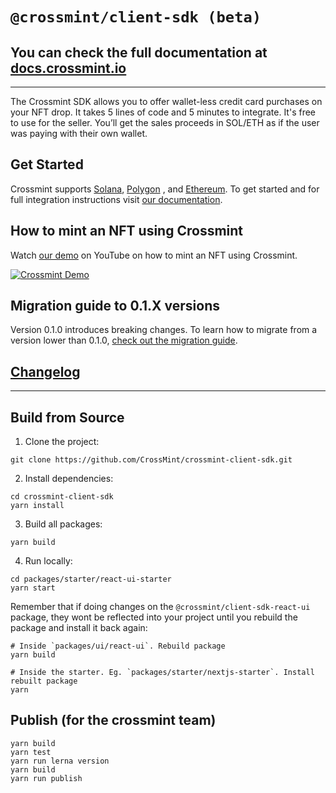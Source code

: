 # `@crossmint/client-sdk (beta)`

## You can check the full documentation at [docs.crossmint.io](https://docs.crossmint.io/)

---

The Crossmint SDK allows you to offer wallet-less credit card purchases on your NFT drop. It takes 5 lines of code and 5 minutes to integrate. It's free to use for the seller. You’ll get the sales proceeds in SOL/ETH as if the user was paying with their own wallet.

## Get Started

Crossmint supports [Solana](https://docs.crossmint.io/accept-credit-cards/integration-guides/solana-candy-machine), [Polygon](https://docs.crossmint.io/accept-credit-cards/integration-guides/polygon)
, and [Ethereum](https://docs.crossmint.io/accept-credit-cards/integration-guides/ethereum). To get started and for full integration instructions visit [our documentation](https://docs.crossmint.io/).

## How to mint an NFT using Crossmint

Watch [our demo](https://www.youtube.com/watch?v=4NTgDFU-lms) on YouTube on how to mint an NFT using Crossmint.

[![Crossmint Demo](https://img.youtube.com/vi/4NTgDFU-lms/0.jpg)](https://www.youtube.com/watch?v=4NTgDFU-lms)

## Migration guide to 0.1.X versions

Version 0.1.0 introduces breaking changes. To learn how to migrate from a version lower than 0.1.0, [check out the migration guide](https://docs.google.com/document/d/14IKpjrij7kU7Dr0I7rZkf0PyDNbXiklx2v4GuzUrFbw/edit?usp=sharing).

## [Changelog](https://docs.google.com/document/d/e/2PACX-1vR5NzVS2msrCMZxlcfBgAT-Y8kAypeKqH_WBeNiwVTmyEzLZvJBWrKrz_966-d3jumwIBi94IXGT6Wp/pub)

---

## Build from Source

1. Clone the project:

```shell
git clone https://github.com/CrossMint/crossmint-client-sdk.git
```

2. Install dependencies:

```shell
cd crossmint-client-sdk
yarn install
```

3. Build all packages:

```shell
yarn build
```

4. Run locally:

```shell
cd packages/starter/react-ui-starter
yarn start
```

Remember that if doing changes on the `@crossmint/client-sdk-react-ui` package, they wont be reflected into your project until you rebuild the package and install it back again:

```
# Inside `packages/ui/react-ui`. Rebuild package
yarn build
```

```
# Inside the starter. Eg. `packages/starter/nextjs-starter`. Install rebuilt package
yarn
```

## Publish (for the crossmint team)

```shell
yarn build
yarn test
yarn run lerna version
yarn build
yarn run publish
```
